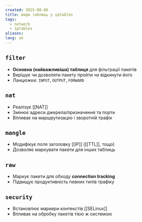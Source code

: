 ```yaml
---
created: 2025-08-06
title: види таблиць у iptables
tags:
  - network
  - iptables
aliases: 
lang: uk
---
```

## `filter`

- **Основна (найважливіша) таблиця** для фільтрації пакетів
- Вирішує чи дозволяти пакету пройти чи відкинути його
- Ланцюжки: `INPUT`, `OUTPUT`, `FORWARD`

## `nat`

- Реалізує [[NAT]]
- Змінює адреси джерела/призначення та порти
- Впливає на маршрутизацію і зворотній трафік

## `mangle`

- Модифікує поля заголовку [[IP]] ([[TTL]], тощо)
- Дозволяє маркувати пакети для інших таблиць

## `raw`

- Маркує пакети для обходу **connection tracking**
- Підвищує продуктивність певних типів трафіку

## `security`

- Встановлює маркери контекстів [[SELinux]]
- Впливає на обробку пакетів тією ж системою
